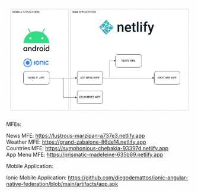 ![mfe archtecture](./docs/mfe-architecture.drawio.png)

MFEs:

News MFE: https://lustrous-marzipan-a737e3.netlify.app<br /> 
Weather MFE: https://grand-zabaione-86de14.netlify.app<br /> 
Countries MFE: https://symphonious-chebakia-93397d.netlify.app<br /> 
App Menu MFE: https://prismatic-madeleine-635b69.netlify.app<br /> 

Mobile Application:

Ionic Mobile Application: https://github.com/diegodemattos/ionic-angular-native-federation/blob/main/artifacts/app.apk

